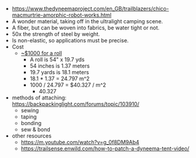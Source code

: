 - https://www.thedyneemaproject.com/en_GB/trailblazers/chico-macmurtrie-amorphic-robot-works.html
- A wonder material, taking off in the ultralight camping scene.
- A fiber, but can be woven into fabrics, be water tight or not.
- 50x the strength of steel by weight.
- Is non-elastic, so applications must be precise.
- Cost
    - [~$1000 for a roll](https://ripstopbytheroll.com/products/5-0-oz-dyneema-composite-fabric-hybrid-ct9hk-18-wov-6-full-rolls)
        - A roll is 54" x 19.7 yds
        - 54 inches is 1.37 meters
        - 19.7 yards is 18.1 meters
        - 18.1 * 1.37 = 24.797 m^2
        - 1000 / 24.797 = $40.327 / m^2
            - 40.327
- methods of attaching: https://backpackinglight.com/forums/topic/103910/
    - sewing
    - taping
    - bonding
    - sew & bond 
- other resources
    - https://m.youtube.com/watch?v=g_0f8DM9Ab4
    - https://trailsense.enwild.com/how-to-patch-a-dyneema-tent-video/
